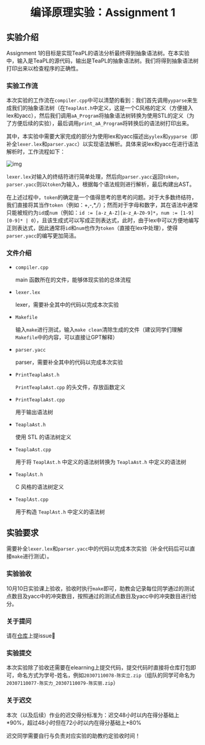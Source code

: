 <center><h1>编译原理实验：Assignment 1</h1></center>

## 实验介绍

Assignment 1的目标是实现TeaPL的语法分析最终得到抽象语法树。在本实验中，输入是TeaPL的源代码，输出是TeaPL的抽象语法树。我们将得到抽象语法树打印出来以检查程序的正确性。

### 实验工作流

本次实验的工作流在`compiler.cpp`中可以清楚的看到：我们首先调用`yyparse`来生成我们的抽象语法树（在`TeaplAst.h`中定义，这是一个C风格的定义（方便接入lex和yacc），然后我们调用`aA_Program`将抽象语法树转换为使用STL的定义（为了方便后续的实验），最后调用`print_aA_Program`将转换后的语法树打印出来。

其中，本实验中需要大家完成的部分为使用lex和yacc描述出`yylex`和`yyparse`（即补全`lexer.lex`和`parser.yacc`）以实现语法解析。具体来说lex和yacc在进行语法解析时，工作流程如下：

![img](https://chuquan-public-r-001.oss-cn-shanghai.aliyuncs.com/sketch-images/yacc-01.png?x-oss-process=image/resize,w_800)

`lexer.lex`对输入的终结符进行简单处理，然后向`parser.yacc`返回`token`，`parser.yacc`则以`token`为输入，根据每个语法规则进行解析，最后构建出AST。

在上述过程中，`token`的确定是一个值得思考的思考的问题。对于大多数终结符，我们直接将其当作`token`（例如：+,-,*,/）；然而对于字母和数字，其在语法中通常只能被规约为`id`或`num`（例如：`id := [a-z_A-Z][a-z_A-Z0-9]*`，`num := [1-9][0-9]* | 0`），且该生成式可以写成正则表达式，此时，由于lex中可以方便地编写正则表达式，因此通常将`id`和`num`也作为`token`（直接在lex中处理），使得`parser.yacc`的编写更加简洁。

### 文件介绍

- `compiler.cpp` 

    main 函数所在的文件，能够体现实验的总体流程

- `lexer.lex` 

    lexer，需要补全其中的代码以完成本次实验

- `Makefile` 

    输入`make`进行测试，输入`make clean`清除生成的文件（建议同学们理解`Makefile`中的内容，可以直接让GPT解释）

- `parser.yacc` 

    parser，需要补全其中的代码以完成本次实验

- `PrintTeaplaAst.h` 

    `PrintTeaplaAst.cpp` 的头文件，存放函数定义

- `PrintTeaplaAst.cpp` 

    用于输出语法树

- `TeaplaAst.h` 

    使用 STL 的语法树定义

- `TeaplaAst.cpp` 

    用于将 `TeaplAst.h` 中定义的语法树转换为 `TeaplaAst.h` 中定义的语法树

- `TeaplAst.h` 

    C 风格的语法树定义

- `TeaplAst.cpp` 

    用于构造 `TeaplAst.h` 中定义的语法树

## 实验要求

需要补全`lexer.lex`和`parser.yacc`中的代码以完成本次实验（补全代码后可以直接`make`进行测试）。

### 实验验收

10月10日实验课上验收，验收时执行`make`即可，助教会记录每位同学通过的测试点数目及yacc中的冲突数目，按照通过的测试点数目及yacc中的冲突数目进行给分。

### 关于提问

请在[仓库](https://github.com/hxuhack/compiler_project)上提issue🤗

### 实验提交

本次实验除了验收还需要在elearning上提交代码，提交代码时直接将仓库打包即可，命名方式为学号-姓名，例如`20307110078-陈实立.zip`（组队的同学可命名为`20307110077-陈实力_20307110079-陈实丽.zip`）

### 关于迟交

本次（以及后续）作业的迟交得分标准为：迟交48小时以内在得分基础上\*90%，超过48小时但在72小时以内在得分基础上\*80%

迟交同学需要自行与负责对应实验的助教约定验收时间！

